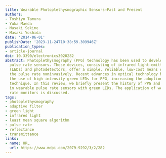 ```yaml
---
title: Wearable Photoplethysmographic Sensors—Past and Present
authors:
- Toshiyo Tamura
- Yuka Maeda
- Masaki Sekine
- Masaki Yoshida
date: '2014-06-01'
publishDate: '2023-11-24T10:38:59.309946Z'
publication_types:
- article-journal
doi: 10.3390/electronics3020282
abstract: Photoplethysmography (PPG) technology has been used to develop small, wearable,
  pulse rate sensors. These devices, consisting of infrared light-emitting diodes
  (LEDs) and photodetectors, offer a simple, reliable, low-cost means of monitoring
  the pulse rate noninvasively. Recent advances in optical technology have facilitated
  the use of high-intensity green LEDs for PPG, increasing the adoption of this measurement
  technique. In this review, we briefly present the history of PPG and recent developments
  in wearable pulse rate sensors with green LEDs. The application of wearable pulse
  rate monitors is discussed.
tags:
- photoplethysmography
- adaptive filter
- green light
- infrared light
- least mean square algorithm
- pulse rate
- reflectance
- transmittance
links:
- name: URL
  url: https://www.mdpi.com/2079-9292/3/2/282
---
```

